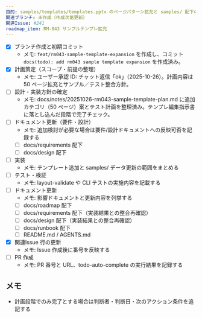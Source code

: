 ```yaml
---
目的: samples/templates/templates.pptx のページパターン拡充と samples/ 配下のバリエーション追加
関連ブランチ: 未作成（作成次第更新）
関連Issue: #241
roadmap_item: RM-043 サンプルテンプレ拡充
---
```


- [x] ブランチ作成と初期コミット
  - メモ: `feat/rm043-sample-template-expansion` を作成し、コミット `docs(todo): add rm043 sample template expansion` を作成済み。
- [x] 計画策定（スコープ・前提の整理）
  - メモ: ユーザー承認 ID: チャット返信「ok」（2025-10-26）。計画内容は 50 ページ拡充とサンプル／テスト整合方針。
- [ ] 設計・実装方針の確定
  - メモ: docs/notes/20251026-rm043-sample-template-plan.md に追加カテゴリ（50 ページ）案とテスト計画を整理済み。テンプレ編集指示書に落とし込んだ段階で完了チェック。
- [ ] ドキュメント更新（要件・設計）
  - メモ: 追加検討が必要な場合は要件/設計ドキュメントへの反映可否を記録する
  - [ ] docs/requirements 配下
  - [ ] docs/design 配下
- [ ] 実装
  - メモ: テンプレート追加と samples/ データ更新の範囲をまとめる
- [ ] テスト・検証
  - メモ: layout-validate や CLI テストの実施内容を記載する
- [ ] ドキュメント更新
  - メモ: 影響ドキュメントと更新内容を列挙する
  - [ ] docs/roadmap 配下
  - [ ] docs/requirements 配下（実装結果との整合再確認）
  - [ ] docs/design 配下（実装結果との整合再確認）
  - [ ] docs/runbook 配下
  - [ ] README.md / AGENTS.md
- [x] 関連Issue 行の更新
  - メモ: Issue 作成後に番号を反映する
- [ ] PR 作成
  - メモ: PR 番号と URL、todo-auto-complete の実行結果を記録する

## メモ
- 計画段階でのみ完了とする場合は判断者・判断日・次のアクション条件を追記する
